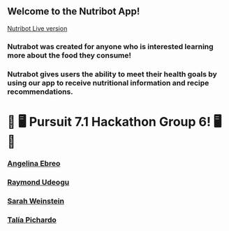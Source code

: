 ## Welcome to the Nutribot App!

[Nutribot Live version](https://nutribot.netlify.app)

### Nutrabot was created for anyone who is interested learning more about the food they consume!
### Nutrabot gives users the ability to meet their health goals by using our app to receive nutritional information and recipe recommendations.


# 👾  🖥️ Pursuit 7.1 Hackathon Group 6! 🖥️   👾
### [Angelina Ebreo](https://github.com/angelinaebreo)
### [Raymond Udeogu](https://github.com/rayu117)
### [Sarah Weinstein](https://github.com/sbweins)
### [Talía Pichardo](https://github.com/Tpichardo)
